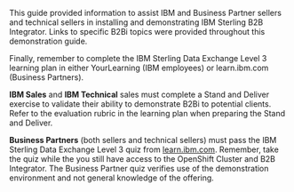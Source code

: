 This guide provided information to assist IBM and Business Partner sellers and technical sellers in installing and demonstrating IBM Sterling B2B Integrator. Links to specific B2Bi topics were provided throughout this demonstration guide.

Finally, remember to complete the IBM Sterling Data Exchange Level 3 learning plan in either YourLearning (IBM employees) or learn.ibm.com (Business Partners).

**IBM Sales** and **IBM Technical** sales must complete a Stand and Deliver exercise to validate their ability to demonstrate B2Bi to potential clients. Refer to the evaluation rubric in the learning plan when preparing the Stand and Deliver.

**Business Partners** (both sellers and technical sellers) must pass the IBM Sterling Data Exchange Level 3 quiz from [learn.ibm.com](https://learn.ibm.com/course/view.php?id=12105). Remember, take the quiz while the you still have access to the OpenShift Cluster and B2B Integrator. The Business Partner quiz verifies use of the demonstration environment and not general knowledge of the offering.
